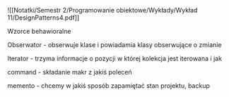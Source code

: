 ![[Notatki/Semestr 2/Programowanie obiektowe/Wykłady/Wykład 11/DesignPatterns4.pdf]]

Wzorce behawioralne

Obserwator - obserwuje klase i powiadamia klasy obserwujące o zmianie

Iterator - trzyma informacje o pozycji w której kolekcja jest iterowana i jak

command - składanie makr z jakiś poleceń

memento - chcemy w jakiś sposób zapamiętać stan projektu, backup